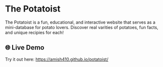 # The Potatoist
The Potatoist is a fun, educational, and interactive website that serves as a mini-database for potato lovers. Discover real varities of potatoes, fun facts, and unique recipies for each!

## 🌐 Live Demo

Try it out here: https://amish410.github.io/potatoist/
